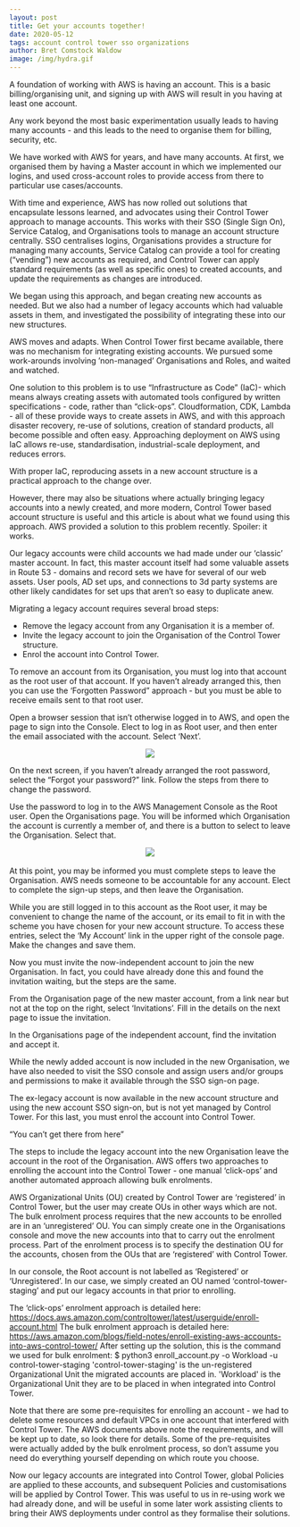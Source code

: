 ```yaml
---
layout: post
title: Get your accounts together!
date: 2020-05-12
tags: account control tower sso organizations
author: Bret Comstock Waldow
image: /img/hydra.gif
---
```


A foundation of working with AWS is having an account.  This is a basic billing/organising unit, and signing up with AWS will result in you having at least one account.

Any work beyond the most basic experimentation usually leads to having many accounts - and this leads to the need to organise them for billing, security, etc.

We have worked with AWS for years, and have many accounts.  At first, we organised them by having a Master account in which we implemented our logins, and used cross-account roles to provide access from there to particular use cases/accounts.

With time and experience, AWS has now rolled out solutions that encapsulate lessons learned, and advocates using their Control Tower approach to manage accounts.  This works with their SSO (Single Sign On), Service Catalog, and Organisations tools to manage an account structure centrally.  SSO centralises logins, Organisations provides a structure for managing many accounts, Service Catalog can provide a tool for creating (“vending”) new accounts as required, and Control Tower can apply standard requirements (as well as specific ones) to created accounts, and update the requirements as changes are introduced.

We began using this approach, and began creating new accounts as needed.  But we also had a number of legacy accounts which had valuable assets in them, and investigated the possibility of integrating these into our new structures.

AWS moves and adapts.  When Control Tower first became available, there was no mechanism for integrating existing accounts.  We pursued some work-arounds involving ’non-managed’ Organisations and Roles, and waited and watched.

One solution to this problem is to use “Infrastructure as Code” (IaC)- which means always creating assets with automated tools configured by written specifications - code, rather than “click-ops”.  Cloudformation, CDK, Lambda - all of these provide ways to create assets in AWS, and with this approach disaster recovery, re-use of solutions, creation of standard products, all become possible and often easy.  Approaching deployment on AWS using IaC allows re-use, standardisation, industrial-scale deployment, and reduces errors.

With proper IaC, reproducing assets in a new account structure is a practical approach to the change over.

However, there may also be situations where actually bringing legacy accounts into a newly created, and more modern, Control Tower based account structure is useful and this article is about what we found using this approach.  AWS provided a solution to this problem recently.  Spoiler: it works.

Our legacy accounts were child accounts we had made under our ‘classic’ master account.  In fact, this master account itself had some valuable assets in Route 53 - domains and record sets we have for several of our web assets.  User pools, AD set ups, and connections to 3d party systems are other likely candidates for set ups that aren’t so easy to duplicate anew.

Migrating a legacy account requires several broad steps:
- Remove the legacy account from any Organisation it is a member of.
- Invite the legacy account to join the Organisation of the Control Tower structure.
- Enrol the account into Control Tower.

To remove an account from its Organisation, you must log into that account as the root user of that account.  If you haven’t already arranged this, then you can use the ‘Forgotten Password” approach - but you must be able to receive emails sent to that root user.

Open a browser session that isn’t otherwise logged in to AWS, and open the page to sign into the Console.  Elect to log in as Root user, and then enter the email associated with the account.  Select ‘Next’.

<center><img src="img/⁨migrate-legacy-accounts⁩/AWS_root_login.png" /></center>

On the next screen, if you haven’t already arranged the root password, select the “Forgot your password?” link.  Follow the steps from there to change the password.

Use the password to log in to the AWS Management Console as the Root user.  Open the Organisations page.  You will be informed which Organisation the account is currently a member of, and there is a button to select to leave the Organisation.  Select that.

<center><img src="img/⁨migrate-legacy-accounts⁩/AWS_complete_account_sign-up.png" /></center>
<br/>
At this point, you may be informed you must complete steps to leave the Organisation.  AWS needs someone to be accountable for any account.  Elect to complete the sign-up steps, and then leave the Organisation.

While you are still logged in to this account as the Root user, it may be convenient to change the name of the account, or its email to fit in with the scheme you have chosen for your new account structure.  To access these entries, select the ‘My Account’ link in the upper right of the console page.  Make the changes and save them.

Now you must invite the now-independent account to join the new Organisation.  In fact, you could have already done this and found the invitation waiting, but the steps are the same.

From the Organisation page of the new master account, from a link near but not at the top on the right, select ‘Invitations’.  Fill in the details on the next page to issue the invitation.

In the Organisations page of the independent account, find the invitation and accept it.

While the newly added account is now included in the new Organisation, we have also needed to visit the SSO console and assign users and/or groups and permissions to make it available through the SSO sign-on page.

The ex-legacy account is now available in the new account structure and using the new account SSO sign-on, but is not yet managed by Control Tower.  For this last, you must enrol the account into Control Tower.

 “You can’t get there from here”

The steps to include the legacy account into the new Organisation leave the account in the root of the Organisation.  AWS offers two approaches to enrolling the account into the Control Tower - one manual ‘click-ops’ and another automated approach allowing bulk enrolments.

AWS Organizational Units (OU) created by Control Tower are ‘registered’ in Control Tower, but the user may create OUs in other ways which are not.  The bulk enrolment process requires that the new accounts to be enrolled are in an ‘unregistered’ OU.  You can simply create one in the Organisations console and move the new accounts into that to carry out the enrolment process.  Part of the enrolment process is to specify the destination OU for the accounts, chosen from the OUs that are ‘registered’ with Control Tower.

In our console, the Root account is not labelled as ‘Registered’ or ‘Unregistered’.  In our case, we simply created an OU named ‘control-tower-staging’ and put our legacy accounts in that prior to enrolling.

The ‘click-ops’ enrolment approach is detailed here: https://docs.aws.amazon.com/controltower/latest/userguide/enroll-account.html
The bulk enrolment approach is detailed here: https://aws.amazon.com/blogs/field-notes/enroll-existing-aws-accounts-into-aws-control-tower/
After setting up the solution, this is the command we used for bulk enrolment:
$ python3 enroll_account.py -o Workload -u control-tower-staging
'control-tower-staging' is the un-registered Organizational Unit the migrated accounts are placed in. 'Workload' is the Organizational Unit they are to be placed in when integrated into Control Tower.

Note that there are some pre-requisites for enrolling an account - we had to delete some resources and default VPCs in one account that interfered with Control Tower.  The AWS documents above note the requirements, and will be kept up to date, so look there for details.  Some of the pre-requisites were actually added by the bulk enrolment process, so don’t assume you need do everything yourself depending on which route you choose.

Now our legacy accounts are integrated into Control Tower, global Policies are applied to these accounts, and subsequent Policies and customisations will be applied by Control Tower.  This was useful to us in re-using work we had already done, and will be useful in some later work assisting clients to bring their AWS deployments under control as they formalise their solutions.